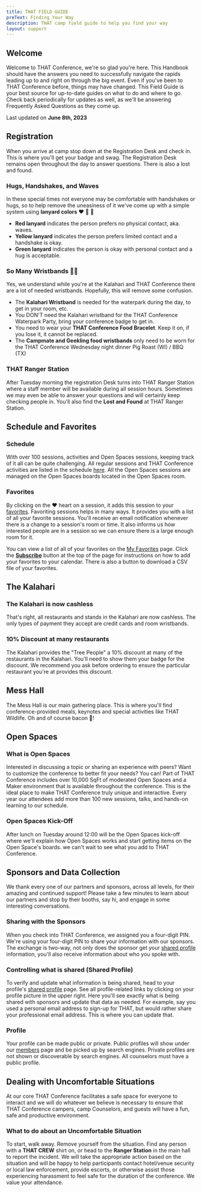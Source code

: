 ```yaml
---
title: THAT FIELD GUIDE
preText: Finding Your Way
description: THAT camp field guide to help you find your way
layout: support
---
```


<div class="max-w-prose mx-auto">
  <div class="prose prose-lg text-gray-500">

## Welcome

Welcome to THAT Conference, we're so glad you're here. This Handbook should have the answers you need to successfully navigate the rapids leading up to and right on through the big event. Even if you've been to THAT Conference before, things may have changed. This Field Guide is your best source for up-to-date guides on what to do and where to go. Check back periodically for updates as well, as we'll be answering Frequently Asked Questions as they come up.

Last updated on **June 8th, 2023**

## Registration

When you arrive at camp stop down at the Registration Desk and check in. This is where you'll get your badge and swag. The Registration Desk remains open throughout the day to answer questions. There is also a lost and found.

### Hugs, Handshakes, and Waves

In these special times not everyone may be comfortable with handshakes or hugs, so to help remove the uneasiness of it we've come up with a simple system using **lanyard colors** ❤️ 💛 💚

- **Red lanyard** indicates the person prefers no physical contact, aka. waves.
- **Yellow lanyard** indicates the person prefers limited contact and a handshake is okay.
- **Green lanyard** indicates the person is okay with personal contact and a hug is acceptable.

### So Many Wristbands 😵‍💫

Yes, we understand while you're at the Kalahari and THAT Conference there are a lot of needed wristbands. Hopefully, this will remove some confusion.

- The **Kalahari Wristband** is needed for the waterpark during the day, to get in your room, etc.
- You DON'T need the Kalahari wristband for the THAT Conference Waterpark Party, bring your conference badge to get in.
- You need to wear your **THAT Conference Food Bracelet**. Keep it on, if you lose it, it cannot be replaced.
- The **Campmate and Geekling food wristbands** only need to be worn for the THAT Conference Wednesday night dinner Pig Roast (WI) / BBQ (TX)

### THAT Ranger Station

After Tuesday morning the registration Desk turns into THAT Ranger Station where a staff member will be available during all session hours. Sometimes we may even be able to answer your questions and will certainly keep checking people in. You'll also find the **Lost and Found** at THAT Ranger Station.

## Schedule and Favorites

### Schedule

With over 100 sessions, activities and Open Spaces sessions, keeping track of it all can be quite challenging. All regular sessions and THAT Conference activities are listed in the schedule [here](/activities/). All the Open Spaces sessions are managed on the Open Spaces boards located in the Open Spaces room.

### Favorites

By clicking on the ❤️ heart on a session, it adds this session to your [favorites](/my/favorites/). Favoriting sessions helps in many ways. It provides you with a list of all your favorite sessions. You'll receive an email notification whenever there is a change to a session's room or time. It also informs us how interested people are in a session so we can ensure there is a large enough room for it.

You can view a list of all of your favorites on the [My Favorites](/my/favorites/) page. Click the **[Subscribe](/support/my-favorites-icalendar/)** button at the top of the page for instructions on how to add your favorites to your calendar. There is also a button to download a CSV file of your favorites.

## The Kalahari

### The Kalahari is now cashless

That's right, all restaurants and stands in the Kalahari are now cashless. The only types of payment they accept are credit cards and room wristbands.

### 10% Discount at many restaurants

The Kalahari provides the "Tree People" a 10% discount at many of the restaurants in the Kalahari. You'll need to show them your badge for the discount. We recommend you ask before ordering to ensure the particular restaurant you're at provides this discount.

## Mess Hall

The Mess Hall is our main gathering place. This is where you'll find conference-provided meals, keynotes and special activities like THAT Wildlife. Oh and of course bacon 🥓!

## Open Spaces

### What is Open Spaces

Interested in discussing a topic or sharing an experience with peers? Want to customize the conference to better fit your needs? You can! Part of THAT Conference includes over 10,000 SqFt of moderated Open Spaces and a Maker environment that is available throughout the conference. This is the ideal place to make THAT Conference truly unique and interactive. Every year our attendees add more than 100 new sessions, talks, and hands-on learning to our schedule.

### Open Spaces Kick-Off

After lunch on Tuesday around 12:00 will be the Open Spaces kick-off where we'll explain how Open Spaces works and start getting items on the Open Space's boards. we can't wait to see what you add to THAT Conference.

## Sponsors and Data Collection

We thank every one of our partners and sponsors, across all levels, for their amazing and continued support! Please take a few minutes to learn about our partners and stop by their booths, say hi, and engage in some interesting conversations.

### Sharing with the Sponsors

When you check into THAT Conference, we assigned you a four-digit PIN. We're using your four-digit PIN to share your information with our sponsors. The exchange is two-way, not only does the sponsor get your [shared profile](/my/profiles/shared/) information, you'll also receive information about who you spoke with.

### Controlling what is shared (Shared Profile)

To verify and update what information is being shared, head to your profile's [shared profile](/my/profiles/shared/) page. See all profile-related links by clicking on your profile picture in the upper right. Here you'll see exactly what is being shared with sponsors and update that data as needed. For example, say you used a personal email address to sign-up for THAT, but would rather share your professional email address. This is where you can update that.

### Profile

Your profile can be made public or private. Public profiles will show under our [members]('/members/') page and be picked up by search engines. Private profiles are not shown or discoverable by search engines. All counselors must have a public profile.

## Dealing with Uncomfortable Situations

At our core THAT Conference facilitates a safe space for everyone to interact and we will do whatever we believe is necessary to ensure that THAT Conference campers, camp Counselors, and guests will have a fun, safe and productive environment.

### What to do about an Uncomfortable Situation

To start, walk away. Remove yourself from the situation. Find any person with a **THAT CREW** shirt on, or head to the **Ranger Station** in the main hall to report the incident. We will take the appropriate action based on the situation and will be happy to help participants contact hotel/venue security or local law enforcement, provide escorts, or otherwise assist those experiencing harassment to feel safe for the duration of the conference. We value your attendance.

 </div>
</div>
